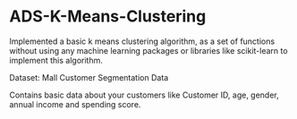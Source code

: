 # ADS-K-Means-Clustering
Implemented a basic k means clustering algorithm, as a set of functions without using any machine learning packages or libraries like scikit-learn to implement this algorithm. 

Dataset: Mall Customer Segmentation Data

Contains basic data about your customers like Customer ID, age, gender, annual income and spending score.
